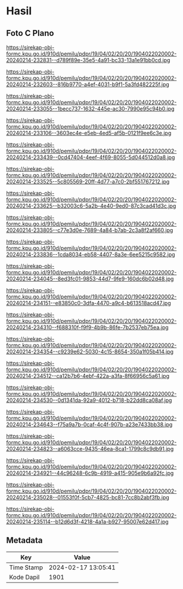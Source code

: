 # Hasil

## Foto C Plano

https://sirekap-obj-formc.kpu.go.id/910d/pemilu/pdpr/19/04/02/20/20/1904022020002-20240214-232831--d789f89e-35e5-4a91-bc33-13a1e91bb0cd.jpg

https://sirekap-obj-formc.kpu.go.id/910d/pemilu/pdpr/19/04/02/20/20/1904022020002-20240214-232603--816b9770-a4ef-4031-b9f1-5a3fd482225f.jpg

https://sirekap-obj-formc.kpu.go.id/910d/pemilu/pdpr/19/04/02/20/20/1904022020002-20240214-233055--1becc737-1632-445e-ac30-7990e95c94b0.jpg

https://sirekap-obj-formc.kpu.go.id/910d/pemilu/pdpr/19/04/02/20/20/1904022020002-20240214-233106--3603ec4e-e5eb-4ed5-af5b-0121f9ee6c3e.jpg

https://sirekap-obj-formc.kpu.go.id/910d/pemilu/pdpr/19/04/02/20/20/1904022020002-20240214-233439--0cd47404-4eef-4f69-8055-5d044512d0a8.jpg

https://sirekap-obj-formc.kpu.go.id/910d/pemilu/pdpr/19/04/02/20/20/1904022020002-20240214-233525--5c805569-20ff-4d77-a7c0-2bf551767212.jpg

https://sirekap-obj-formc.kpu.go.id/910d/pemilu/pdpr/19/04/02/20/20/1904022020002-20240214-233625--b32003c6-5a2b-4e40-9ed0-87c3cad41d3c.jpg

https://sirekap-obj-formc.kpu.go.id/910d/pemilu/pdpr/19/04/02/20/20/1904022020002-20240214-233805--c77e3d0e-7689-4a84-b7ab-2c3a8f2af660.jpg

https://sirekap-obj-formc.kpu.go.id/910d/pemilu/pdpr/19/04/02/20/20/1904022020002-20240214-233836--1cda8034-eb58-4407-8a3e-6ee5215c9582.jpg

https://sirekap-obj-formc.kpu.go.id/910d/pemilu/pdpr/19/04/02/20/20/1904022020002-20240214-234045--8ed3fc01-9853-44d7-9fe9-160dc6b02d48.jpg

https://sirekap-obj-formc.kpu.go.id/910d/pemilu/pdpr/19/04/02/20/20/1904022020002-20240214-234151--e83850c0-3dfa-4470-a9c4-b613518acd47.jpg

https://sirekap-obj-formc.kpu.go.id/910d/pemilu/pdpr/19/04/02/20/20/1904022020002-20240214-234310--f688310f-f9f9-4b9b-86fe-7b2537eb75ea.jpg

https://sirekap-obj-formc.kpu.go.id/910d/pemilu/pdpr/19/04/02/20/20/1904022020002-20240214-234354--c9239e62-5030-4c15-8654-350a1f05b414.jpg

https://sirekap-obj-formc.kpu.go.id/910d/pemilu/pdpr/19/04/02/20/20/1904022020002-20240214-234512--ca12b7b6-4ebf-422a-a3fa-8f66956c5a61.jpg

https://sirekap-obj-formc.kpu.go.id/910d/pemilu/pdpr/19/04/02/20/20/1904022020002-20240214-234530--0d1341da-92a9-4012-b718-b22dd8ca08af.jpg

https://sirekap-obj-formc.kpu.go.id/910d/pemilu/pdpr/19/04/02/20/20/1904022020002-20240214-234643--f75a9a7b-0caf-4c4f-907b-a23e7433bb38.jpg

https://sirekap-obj-formc.kpu.go.id/910d/pemilu/pdpr/19/04/02/20/20/1904022020002-20240214-234823--a6063cce-9435-46ea-8ca1-1799c8c9db91.jpg

https://sirekap-obj-formc.kpu.go.id/910d/pemilu/pdpr/19/04/02/20/20/1904022020002-20240214-234921--44c96248-6c9b-4919-a415-905e9b6a92fc.jpg

https://sirekap-obj-formc.kpu.go.id/910d/pemilu/pdpr/19/04/02/20/20/1904022020002-20240214-235028--01553f0f-5cb7-4825-bc81-7cc8b2abf3fb.jpg

https://sirekap-obj-formc.kpu.go.id/910d/pemilu/pdpr/19/04/02/20/20/1904022020002-20240214-235114--b12d6d3f-4218-4a1a-b927-95007e62d417.jpg


## Metadata

| Key        | Value               |
| ---------- | ------------------- |
| Time Stamp | 2024-02-17 13:05:41 |
| Kode Dapil | 1901                |



